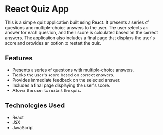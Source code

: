 # React Quiz App

This is a simple quiz application built using React. It presents a series of questions and multiple-choice answers to the user. The user selects an answer for each question, and their score is calculated based on the correct answers. The application also includes a final page that displays the user's score and provides an option to restart the quiz.

## Features

- Presents a series of questions with multiple-choice answers.
- Tracks the user's score based on correct answers.
- Provides immediate feedback on the selected answer.
- Includes a final page displaying the user's score.
- Allows the user to restart the quiz.

## Technologies Used

- React
- JSX
- JavaScript

